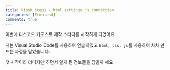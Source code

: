 ```yaml
---
title: kiosk step1 - html settings js connection
categories: [Frontend]
comments: true
---
```



이번에 디스코드 키오스트 제작 
스터디를 시작하게 되었어요 

저는 Visual Studio Code를 사용하여 연습하였고 
`html, css, js`를 사용하여 
차차 만드는 과정을 담았습니다. 

첫 시작이라 더디지만 
하면서 알게 된 정보들을 담을까 해요 


